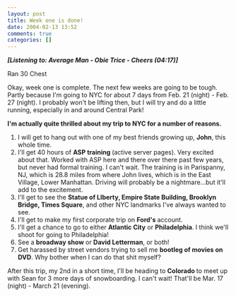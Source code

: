 ```yaml
---
layout: post
title: Week one is done!
date: 2004-02-13 13:52
comments: true
categories: []
---
```

<i><b><div class="media">[Listening to: Average Man - Obie Trice - Cheers (04:17)]</div></b></i>

Ran 30
Chest

Okay, week one is complete. The next few weeks are going to be tough. Partly because I'm going to NYC for about 7 days from Feb. 21 (night) - Feb. 27 (night). I probably won't be lifting then, but I will try and do a little running, especially in and around Central Park!

<b>I'm actually quite thrilled about my trip to NYC for a number of reasons.</b>

1) I will get to hang out with one of my best friends growing up, <b>John</b>, this whole time.
2) I'll get 40 hours of <b>ASP training </b>(active server pages). Very excited about that. Worked with ASP here and there over there past few years, but never had formal training. I can't wait. The training is in Parispanny, NJ, which is 28.8 miles from where John lives, which is in the East Village, Lower Manhattan. Driving will probably be a nightmare...but it'll add to the excitement.
3) I'll get to see the <b>Statue of LIberty, Empire State Building, Brooklyn Bridge, Times Square</b>, and other NYC landmarks I've always wanted to see.
4) I'll get to make my first corporate trip on <b>Ford's </b>account.
5) I'll get a chance to go to either <b>Atlantic City</b> or <b>Philadelphia</b>. I think we'll shoot for going to Philadelphia!
6) See a <b>broadway show</b> or <b>David Letterman</b>, or both!
7) Get harassed by street vendors trying to sell me <b>bootleg of movies on DVD</b>. Why bother when I can do that shit myself?

After this trip, my 2nd in a short time, I'll be heading to <b>Colorado </b>to meet up with Sean for 3 more days of snowboarding. I can't wait! That'll be Mar. 17 (night) - March 21 (evening).
